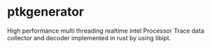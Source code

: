 # ptkgenerator
High performance multi threading realtime intel Processor Trace data collector and decoder implemented in rust by using libipt.
